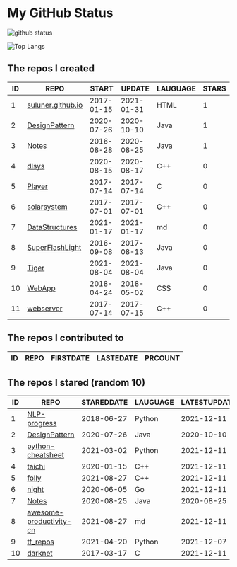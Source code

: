 # My GitHub Status

<img src="https://github-readme-stats-1.yihong0618.vercel.app/api?username=ThaddeusJiang&show_icons=true&&&hide_title=true&count_private=true" alt="github status" />

![Top Langs](https://github-readme-stats-1.yihong0618.vercel.app/api/top-langs/?username=ThaddeusJiang&layout=compact)

<!--START_SECTION:my_github-->
## The repos I created
| ID |                               REPO                                |   START    |   UPDATE   | LAUGUAGE | STARS |
|----|-------------------------------------------------------------------|------------|------------|----------|-------|
|  1 | [suluner.github.io](https://github.com/suluner/suluner.github.io) | 2017-01-15 | 2021-01-31 | HTML     |     1 |
|  2 | [DesignPattern](https://github.com/suluner/DesignPattern)         | 2020-07-26 | 2020-10-10 | Java     |     1 |
|  3 | [Notes](https://github.com/suluner/Notes)                         | 2016-08-28 | 2020-08-25 | Java     |     1 |
|  4 | [dlsys](https://github.com/suluner/dlsys)                         | 2020-08-15 | 2020-08-17 | C++      |     0 |
|  5 | [Player](https://github.com/suluner/Player)                       | 2017-07-14 | 2017-07-14 | C        |     0 |
|  6 | [solarsystem](https://github.com/suluner/solarsystem)             | 2017-07-01 | 2017-07-01 | C++      |     0 |
|  7 | [DataStructures](https://github.com/suluner/DataStructures)       | 2021-01-17 | 2021-01-17 | md       |     0 |
|  8 | [SuperFlashLight](https://github.com/suluner/SuperFlashLight)     | 2016-09-08 | 2017-08-13 | Java     |     0 |
|  9 | [Tiger](https://github.com/suluner/Tiger)                         | 2021-08-04 | 2021-08-04 | Java     |     0 |
| 10 | [WebApp](https://github.com/suluner/WebApp)                       | 2018-04-24 | 2018-05-02 | CSS      |     0 |
| 11 | [webserver](https://github.com/suluner/webserver)                 | 2017-07-14 | 2017-07-15 | C++      |     0 |

## The repos I contributed to
| ID | REPO | FIRSTDATE | LASTEDATE | PRCOUNT |
|----|------|-----------|-----------|---------|

## The repos I stared (random 10)
| ID |                                        REPO                                        | STAREDDATE | LAUGUAGE | LATESTUPDATE |
|----|------------------------------------------------------------------------------------|------------|----------|--------------|
|  1 | [NLP-progress](https://github.com/sebastianruder/NLP-progress)                     | 2018-06-27 | Python   | 2021-12-11   |
|  2 | [DesignPattern](https://github.com/suluner/DesignPattern)                          | 2020-07-26 | Java     | 2020-10-10   |
|  3 | [python-cheatsheet](https://github.com/gto76/python-cheatsheet)                    | 2021-03-02 | Python   | 2021-12-11   |
|  4 | [taichi](https://github.com/taichi-dev/taichi)                                     | 2020-01-15 | C++      | 2021-12-11   |
|  5 | [folly](https://github.com/facebook/folly)                                         | 2021-08-27 | C++      | 2021-12-11   |
|  6 | [night](https://github.com/talkgo/night)                                           | 2020-06-05 | Go       | 2021-12-11   |
|  7 | [Notes](https://github.com/suluner/Notes)                                          | 2020-08-25 | Java     | 2020-08-25   |
|  8 | [awesome-productivity-cn](https://github.com/eastlakeside/awesome-productivity-cn) | 2021-08-27 | md       | 2021-12-11   |
|  9 | [tf_repos](https://github.com/lambdaji/tf_repos)                                   | 2021-04-20 | Python   | 2021-12-07   |
| 10 | [darknet](https://github.com/pjreddie/darknet)                                     | 2017-03-17 | C        | 2021-12-11   |

<!--END_SECTION:my_github-->